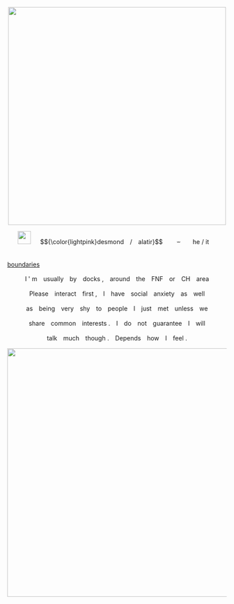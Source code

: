 
<p align="center">
    <img src="https://files.catbox.moe/45wyya.gif" width="500" />
</p>
<p align="center">
<img src="https://files.catbox.moe/wufkfw.gif" width="30" /> 　 $${\color{lightpink}desmond　/　alatir}$$
　　⏖　　he / it ㅤ　

　　　　　　　　　　　　　　　　　　　　　　　　　　　　　　　　　　　　　[boundaries](https://sntry.cc/beaucoup)
<p align="center">
I ' m　usually　by　docks ,　around　the　FNF　or　CH　area
<p align="center">
Please　interact　first ,　I　have　social　anxiety　as　well
<p align="center">
as　being　very　shy　to　people　I　just　met　unless　we
        <p align="center">
share　common　interests .　I　do　not　guarantee　I　will
            <p align="center">
talk　much　though .　Depends　how　I　feel .

<p align="center">
    <img src="https://files.catbox.moe/ofc56b.png" width="570" />
</p>
